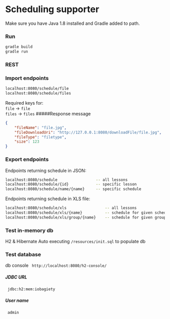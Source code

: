 # Scheduling supporter 


Make sure you have Java 1.8 installed and Gradle added to path.

### Run
```sh
gradle build
gradle run
```

### REST

### Import endpoints
```sh
localhost:8080/schedule/file
localhost:8080/schedule/files
```
Required keys for:  
 ```file``` -> ```file```  
 ```files``` -> ```files```
#####Response message
```json
{
    "fileName": "file.jpg",
    "fileDownloadUri": "http://127.0.0.1:8080/downloadFile/file.jpg",
    "fileType": "filetype",
    "size": 123
}
```
### Export endpoints
Endpoints returning schedule in JSON:
```sh
localhost:8080/schedule                 -- all lessons
localhost:8080/schedule/{id}            -- specific lesson
localhost:8080/schedule/name/{name}     -- specific schedule
```

Endpoints returning schedule in XLS file:
```sh
localhost:8080/schedule/xls                 -- all lessons
localhost:8080/schedule/xls/{name}          -- schedule for given schedule name
localhost:8080/schedule/xls/group/{name}    -- schedule for given group name
```
### Test in-memory db
H2 & Hibernate
Auto executing ```/resources/init.sql``` to populate db

### Test database
db console
``` http://localhost:8080/h2-console/``` 
##### JDBC URL
``` jdbc:h2:mem:iobagiety``` 
##### User name
``` admin``` 
